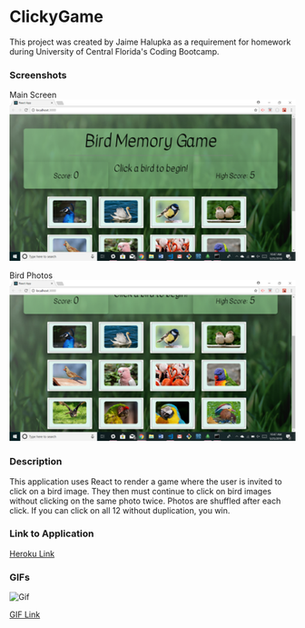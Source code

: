 # ClickyGame

This project was created by Jaime Halupka as a requirement for homework during University of Central Florida's Coding Bootcamp. 


### Screenshots

Main Screen
![In Action](clickygame/public/screenshots/screenshot1.png "In Action")

Bird Photos
![In Action](clickygame/public/screenshots/screenshot2.png "In Action")


  
### Description

This application uses React to render a game where the user is invited to click on a bird image. They then must continue to click on bird images without clicking on the same photo twice. Photos are shuffled after each click. If you can click on all 12 without duplication, you win.


### Link to Application

[Heroku Link](https://birdclicky.herokuapp.com/)

### GIFs

![Gif](https://thumbs.gfycat.com/ComfortableAccomplishedAlligator-size_restricted.gif)

[GIF Link](https://gfycat.com/gifs/detail/ComfortableAccomplishedAlligator)

